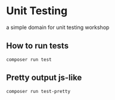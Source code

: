 # Unit Testing 

a simple domain for unit testing workshop

## How to run tests

```
composer run test
```

## Pretty output js-like

```
composer run test-pretty
```
